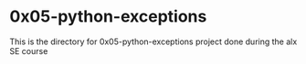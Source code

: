 # 0x05-python-exceptions
This is the directory for 0x05-python-exceptions project done during the alx SE course